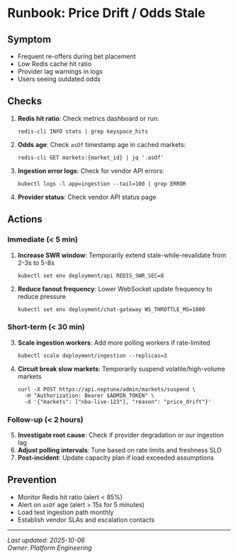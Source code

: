 # Runbook: Price Drift / Odds Stale

## Symptom

* Frequent re-offers during bet placement
* Low Redis cache hit ratio
* Provider lag warnings in logs
* Users seeing outdated odds

## Checks

1. **Redis hit ratio**: Check metrics dashboard or run:
   ```
   redis-cli INFO stats | grep keyspace_hits
   ```
   
2. **Odds age**: Check `asOf` timestamp age in cached markets:
   ```
   redis-cli GET markets:{market_id} | jq '.asOf'
   ```

3. **Ingestion error logs**: Check for vendor API errors:
   ```
   kubectl logs -l app=ingestion --tail=100 | grep ERROR
   ```

4. **Provider status**: Check vendor API status page

## Actions

### Immediate (< 5 min)

1. **Increase SWR window**: Temporarily extend stale-while-revalidate from 2-3s to 5-8s
   ```
   kubectl set env deployment/api REDIS_SWR_SEC=8
   ```

2. **Reduce fanout frequency**: Lower WebSocket update frequency to reduce pressure
   ```
   kubectl set env deployment/chat-gateway WS_THROTTLE_MS=1000
   ```

### Short-term (< 30 min)

3. **Scale ingestion workers**: Add more polling workers if rate-limited
   ```
   kubectl scale deployment/ingestion --replicas=3
   ```

4. **Circuit break slow markets**: Temporarily suspend volatile/high-volume markets
   ```
   curl -X POST https://api.neptune/admin/markets/suspend \
     -H "Authorization: Bearer $ADMIN_TOKEN" \
     -d '{"markets": ["nba-live-123"], "reason": "price_drift"}'
   ```

### Follow-up (< 2 hours)

5. **Investigate root cause**: Check if provider degradation or our ingestion lag
6. **Adjust polling intervals**: Tune based on rate limits and freshness SLO
7. **Post-incident**: Update capacity plan if load exceeded assumptions

## Prevention

* Monitor Redis hit ratio (alert < 85%)
* Alert on `asOf` age (alert > 15s for 5 minutes)
* Load test ingestion path monthly
* Establish vendor SLAs and escalation contacts

---

_Last updated: 2025-10-06_  
_Owner: Platform Engineering_

